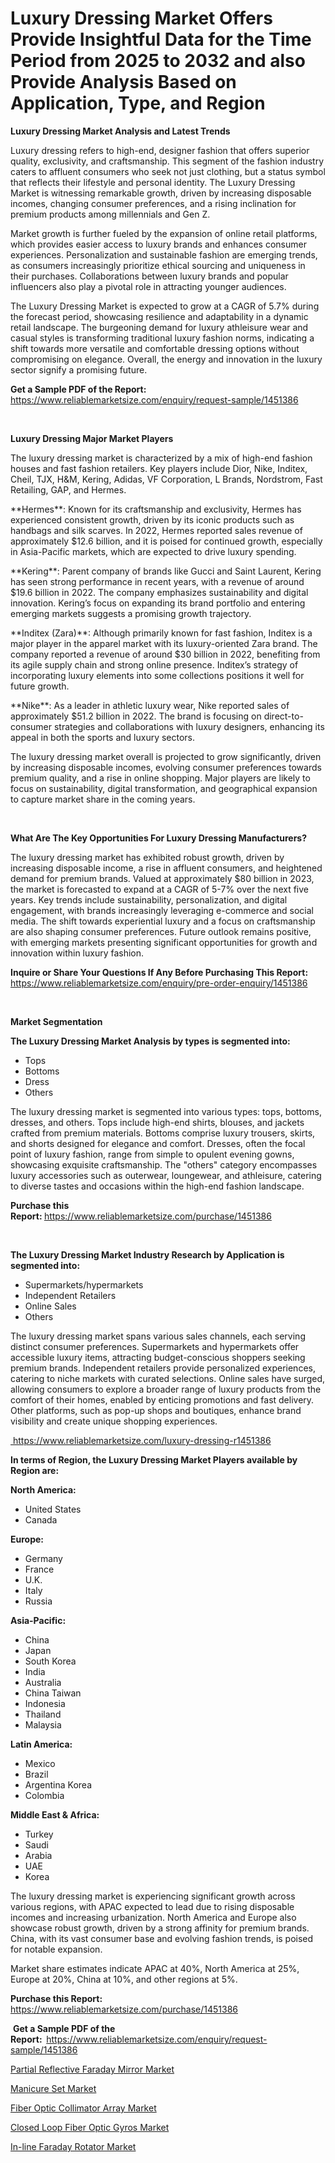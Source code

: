 <p><h1>Luxury Dressing Market Offers Provide Insightful Data for the Time Period from 2025 to 2032 and also Provide Analysis Based on Application, Type, and Region</h1></p><p><strong>Luxury Dressing Market Analysis and Latest Trends</strong></p>
<p><p>Luxury dressing refers to high-end, designer fashion that offers superior quality, exclusivity, and craftsmanship. This segment of the fashion industry caters to affluent consumers who seek not just clothing, but a status symbol that reflects their lifestyle and personal identity. The Luxury Dressing Market is witnessing remarkable growth, driven by increasing disposable incomes, changing consumer preferences, and a rising inclination for premium products among millennials and Gen Z.</p><p>Market growth is further fueled by the expansion of online retail platforms, which provides easier access to luxury brands and enhances consumer experiences. Personalization and sustainable fashion are emerging trends, as consumers increasingly prioritize ethical sourcing and uniqueness in their purchases. Collaborations between luxury brands and popular influencers also play a pivotal role in attracting younger audiences.</p><p>The Luxury Dressing Market is expected to grow at a CAGR of 5.7% during the forecast period, showcasing resilience and adaptability in a dynamic retail landscape. The burgeoning demand for luxury athleisure wear and casual styles is transforming traditional luxury fashion norms, indicating a shift towards more versatile and comfortable dressing options without compromising on elegance. Overall, the energy and innovation in the luxury sector signify a promising future.</p></p>
<p><strong>Get a Sample PDF of the Report:&nbsp;</strong> <a href="https://www.reliablemarketsize.com/enquiry/request-sample/1451386?utm_campaign=3117&utm_medium=2&utm_source=Github&utm_content=ia&utm_term=04042025&utm_id=luxury-dressing">https://www.reliablemarketsize.com/enquiry/request-sample/1451386</a></p>
<p>&nbsp;</p>
<p><strong>Luxury Dressing Major Market Players</strong></p>
<p><p>The luxury dressing market is characterized by a mix of high-end fashion houses and fast fashion retailers. Key players include Dior, Nike, Inditex, Cheil, TJX, H&M, Kering, Adidas, VF Corporation, L Brands, Nordstrom, Fast Retailing, GAP, and Hermes.</p><p>**Hermes**: Known for its craftsmanship and exclusivity, Hermes has experienced consistent growth, driven by its iconic products such as handbags and silk scarves. In 2022, Hermes reported sales revenue of approximately $12.6 billion, and it is poised for continued growth, especially in Asia-Pacific markets, which are expected to drive luxury spending.</p><p>**Kering**: Parent company of brands like Gucci and Saint Laurent, Kering has seen strong performance in recent years, with a revenue of around $19.6 billion in 2022. The company emphasizes sustainability and digital innovation. Kering’s focus on expanding its brand portfolio and entering emerging markets suggests a promising growth trajectory.</p><p>**Inditex (Zara)**: Although primarily known for fast fashion, Inditex is a major player in the apparel market with its luxury-oriented Zara brand. The company reported a revenue of around $30 billion in 2022, benefiting from its agile supply chain and strong online presence. Inditex’s strategy of incorporating luxury elements into some collections positions it well for future growth.</p><p>**Nike**: As a leader in athletic luxury wear, Nike reported sales of approximately $51.2 billion in 2022. The brand is focusing on direct-to-consumer strategies and collaborations with luxury designers, enhancing its appeal in both the sports and luxury sectors.</p><p>The luxury dressing market overall is projected to grow significantly, driven by increasing disposable incomes, evolving consumer preferences towards premium quality, and a rise in online shopping. Major players are likely to focus on sustainability, digital transformation, and geographical expansion to capture market share in the coming years.</p></p>
<p>&nbsp;</p>
<p><strong>What Are The Key Opportunities For Luxury Dressing Manufacturers?</strong></p>
<p><p>The luxury dressing market has exhibited robust growth, driven by increasing disposable income, a rise in affluent consumers, and heightened demand for premium brands. Valued at approximately $80 billion in 2023, the market is forecasted to expand at a CAGR of 5-7% over the next five years. Key trends include sustainability, personalization, and digital engagement, with brands increasingly leveraging e-commerce and social media. The shift towards experiential luxury and a focus on craftsmanship are also shaping consumer preferences. Future outlook remains positive, with emerging markets presenting significant opportunities for growth and innovation within luxury fashion.</p></p>
<p><strong>Inquire or Share Your Questions If Any Before Purchasing This Report:</strong> <a href="https://www.reliablemarketsize.com/enquiry/pre-order-enquiry/1451386?utm_campaign=3117&utm_medium=2&utm_source=Github&utm_content=ia&utm_term=04042025&utm_id=luxury-dressing">https://www.reliablemarketsize.com/enquiry/pre-order-enquiry/1451386</a></p>
<p>&nbsp;</p>
<p><strong>Market Segmentation</strong></p>
<p><strong>The Luxury Dressing Market Analysis by types is segmented into:</strong></p>
<p><ul><li>Tops</li><li>Bottoms</li><li>Dress</li><li>Others</li></ul></p>
<p><p>The luxury dressing market is segmented into various types: tops, bottoms, dresses, and others. Tops include high-end shirts, blouses, and jackets crafted from premium materials. Bottoms comprise luxury trousers, skirts, and shorts designed for elegance and comfort. Dresses, often the focal point of luxury fashion, range from simple to opulent evening gowns, showcasing exquisite craftsmanship. The "others" category encompasses luxury accessories such as outerwear, loungewear, and athleisure, catering to diverse tastes and occasions within the high-end fashion landscape.</p></p>
<p><strong>Purchase this Report:&nbsp;</strong><a href="https://www.reliablemarketsize.com/purchase/1451386?utm_campaign=3117&utm_medium=2&utm_source=Github&utm_content=ia&utm_term=04042025&utm_id=luxury-dressing">https://www.reliablemarketsize.com/purchase/1451386</a></p>
<p>&nbsp;</p>
<p><strong>The Luxury Dressing Market Industry Research by Application is segmented into:</strong></p>
<p><ul><li>Supermarkets/hypermarkets</li><li>Independent Retailers</li><li>Online Sales</li><li>Others</li></ul></p>
<p><p>The luxury dressing market spans various sales channels, each serving distinct consumer preferences. Supermarkets and hypermarkets offer accessible luxury items, attracting budget-conscious shoppers seeking premium brands. Independent retailers provide personalized experiences, catering to niche markets with curated selections. Online sales have surged, allowing consumers to explore a broader range of luxury products from the comfort of their homes, enabled by enticing promotions and fast delivery. Other platforms, such as pop-up shops and boutiques, enhance brand visibility and create unique shopping experiences.</p></p>
<p><a href="https://www.reliablemarketsize.com/luxury-dressing-r1451386?utm_campaign=3117&utm_medium=2&utm_source=Github&utm_content=ia&utm_term=04042025&utm_id=luxury-dressing">&nbsp;https://www.reliablemarketsize.com/luxury-dressing-r1451386</a></p>
<p><strong>In terms of Region, the Luxury Dressing Market Players available by Region are:</strong></p>
<p>
    <p> <strong> North America: </strong>
        <ul>
            <li>United States</li>
            <li>Canada</li>
        </ul>
        </p> 
    <p> <strong> Europe: </strong>
        <ul>
            <li>Germany</li>
            <li>France</li>
            <li>U.K.</li>
            <li>Italy</li>
            <li>Russia</li>
        </ul>
        </p> 
    <p> <strong> Asia-Pacific: </strong>
        <ul>
            <li>China</li>
            <li>Japan</li>
            <li>South Korea</li>
            <li>India</li>
            <li>Australia</li>
            <li>China Taiwan</li>
            <li>Indonesia</li>
            <li>Thailand</li>
            <li>Malaysia</li>
        </ul>
        </p> 
    <p> <strong> Latin America: </strong>
        <ul>
            <li>Mexico</li>
            <li>Brazil</li>
            <li>Argentina Korea</li>
            <li>Colombia</li>
        </ul>
        </p> 
    <p> <strong> Middle East & Africa: </strong>
        <ul>
            <li>Turkey</li>
            <li>Saudi</li>
            <li>Arabia</li>
            <li>UAE</li>
            <li>Korea</li>
        </ul>
    </p>
    </p>
<p><p>The luxury dressing market is experiencing significant growth across various regions, with APAC expected to lead due to rising disposable incomes and increasing urbanization. North America and Europe also showcase robust growth, driven by a strong affinity for premium brands. China, with its vast consumer base and evolving fashion trends, is poised for notable expansion. </p><p>Market share estimates indicate APAC at 40%, North America at 25%, Europe at 20%, China at 10%, and other regions at 5%.</p></p>
<p><strong>Purchase this Report: </strong><a href="https://www.reliablemarketsize.com/purchase/1451386?utm_campaign=3117&utm_medium=2&utm_source=Github&utm_content=ia&utm_term=04042025&utm_id=luxury-dressing">https://www.reliablemarketsize.com/purchase/1451386</a></p>
<p>&nbsp;<strong>Get a Sample PDF of the Report:&nbsp;&nbsp;</strong><a href="https://www.reliablemarketsize.com/enquiry/request-sample/1451386?utm_campaign=3117&utm_medium=2&utm_source=Github&utm_content=ia&utm_term=04042025&utm_id=luxury-dressing">https://www.reliablemarketsize.com/enquiry/request-sample/1451386</a></p>
<p><strong></strong></p>
<p><p><a href="https://www.linkedin.com/pulse/revenue-generation-insights-partial-reflective-faraday-jlsfc?utm_campaign=3117&utm_medium=2&utm_source=Github&utm_content=ia&utm_term=04042025&utm_id=luxury-dressing">Partial Reflective Faraday Mirror Market</a></p><p><a href="https://github.com/ancsyanagha/Market-Research-Report-List-1/blob/main/manicure-set-market.md?utm_campaign=3117&utm_medium=2&utm_source=Github&utm_content=ia&utm_term=04042025&utm_id=luxury-dressing">Manicure Set Market</a></p><p><a href="https://www.linkedin.com/pulse/unveiling-future-fiber-optic-collimator-array-market-eq9fc?utm_campaign=3117&utm_medium=2&utm_source=Github&utm_content=ia&utm_term=04042025&utm_id=luxury-dressing">Fiber Optic Collimator Array Market</a></p><p><a href="https://www.linkedin.com/pulse/global-closed-loop-fiber-optic-gyros-market-insights-size-rc4bc?utm_campaign=3117&utm_medium=2&utm_source=Github&utm_content=ia&utm_term=04042025&utm_id=luxury-dressing">Closed Loop Fiber Optic Gyros Market</a></p><p><a href="https://www.linkedin.com/pulse/comprehensive-analysis-in-line-faraday-rotator-market-segments-ujg1c?utm_campaign=3117&utm_medium=2&utm_source=Github&utm_content=ia&utm_term=04042025&utm_id=luxury-dressing">In-line Faraday Rotator Market</a></p></p>